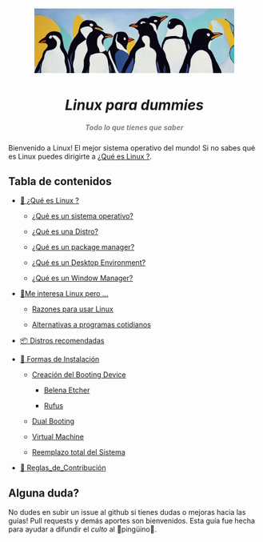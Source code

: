 <h1 align="center">
    <img src="resources/banner.webp" width="400px" style="display: inline;">
    <h1 align="center" style="font-style:italic;">Linux para dummies</h1>
    <h5 align="center">
    <i style="color:grey;">Todo lo que tienes que saber</i>
    </h5>
</h1>

Bienvenido a Linux! El mejor sistema operativo del mundo! Si no sabes qué es Linux puedes dirigirte a [¿Qué es Linux ?](./Que-es-Linux).

## Tabla de contenidos

- [🐧 ¿Qué es Linux ?](./Que-es-Linux)
  
  - [¿Qué es un sistema operativo?](./Que-es-Linux#qu%C3%A9-es-un-sistema-operativo)
  
  - [¿Qué es una Distro?](./Que-es-Linux#qu%C3%A9-es-una-distro)
  
  - [¿Qué es un package manager?](./Que-es-Linux#qu%C3%A9-es-un-package-manager)
  
  - [¿Qué es un Desktop Environment?](./Que-es-Linux#qu%C3%A9-es-un-desktop-environment)
  
  - [¿Qué es un Window Manager?](./Que-es-Linux#qu%C3%A9-es-un-window-manager)

- [🥴Me interesa Linux pero ... ](./Me-interesa-Linux-pero)
  
  - [Razones para usar Linux](./Me-interesa-Linux-pero#razones-para-usar-linux)
  
  - [Alternativas a programas cotidianos](./Me-interesa-Linux-pero#alternativas-a-los-programas-cotidianos)

- [📦 Distros recomendadas ](./Distros-recomendadas)

- [💾 Formas de Instalación ](./Formas-de-Instalacion)
  
  - [Creación del Booting Device](./Formas-de-Instalacion#creaci%C3%B3n-del-booting-device)
    
    - [Belena Etcher](./Formas-de-Instalacion#balena-etcher)
    
    - [Rufus](./Formas-de-Instalacion#rufus)
  
  - [Dual Booting](./Formas-de-Instalacion#dual-booting)
  
  - [Virtual Machine](./Formas-de-Instalacion#virtual-machine)
  
  - [Reemplazo total del Sistema](./Formas-de-Instalacion#reemplazo-total-del-sistema)

- [🤝 Reglas_de_Contribución](./Reglas-de-Contribucion)

## Alguna duda?

No dudes en subir un issue al github si tienes dudas o mejoras hacia las guías! Pull requests y demás aportes son bienvenidos. Esta guía fue hecha para ayudar a difundir el _culto_ al 🐧pingüino🐧.
